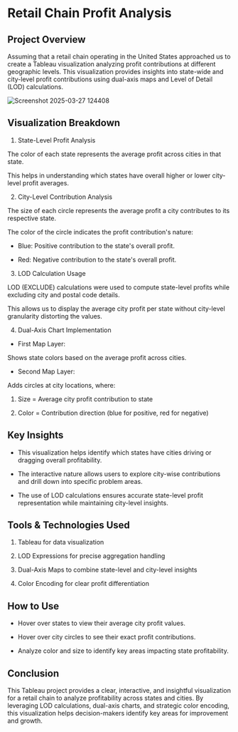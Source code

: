 # Retail Chain Profit Analysis 

## Project Overview

Assuming that a retail chain operating in the United States approached us to create a Tableau visualization analyzing profit contributions at different geographic levels. This visualization provides insights into state-wide and city-level profit contributions using dual-axis maps and Level of Detail (LOD) calculations.

![Screenshot 2025-03-27 124408](https://github.com/user-attachments/assets/217304b0-983b-488a-9d6b-07c01981e39c)


## Visualization Breakdown

1. State-Level Profit Analysis

The color of each state represents the average profit across cities in that state.

This helps in understanding which states have overall higher or lower city-level profit averages.

2. City-Level Contribution Analysis

The size of each circle represents the average profit a city contributes to its respective state.

The color of the circle indicates the profit contribution's nature:

*    Blue: Positive contribution to the state's overall profit.

*    Red: Negative contribution to the state's overall profit.

3. LOD Calculation Usage

LOD (EXCLUDE) calculations were used to compute state-level profits while excluding city and postal code details.

This allows us to display the average city profit per state without city-level granularity distorting the values.

4. Dual-Axis Chart Implementation

*    First Map Layer:

Shows state colors based on the average profit across cities.

*    Second Map Layer:

Adds circles at city locations, where:

1. Size = Average city profit contribution to state

2. Color = Contribution direction (blue for positive, red for negative)

## Key Insights

*    This visualization helps identify which states have cities driving or dragging overall profitability.

*    The interactive nature allows users to explore city-wise contributions and drill down into specific problem areas.

*    The use of LOD calculations ensures accurate state-level profit representation while maintaining city-level insights.

## Tools & Technologies Used

1. Tableau for data visualization

2. LOD Expressions for precise aggregation handling

3. Dual-Axis Maps to combine state-level and city-level insights

4. Color Encoding for clear profit differentiation

## How to Use

*    Hover over states to view their average city profit values.

*    Hover over city circles to see their exact profit contributions.

*    Analyze color and size to identify key areas impacting state profitability.

## Conclusion

This Tableau project provides a clear, interactive, and insightful visualization for a retail chain to analyze profitability across states and cities. By leveraging LOD calculations, dual-axis charts, and strategic color encoding, this visualization helps decision-makers identify key areas for improvement and growth.

